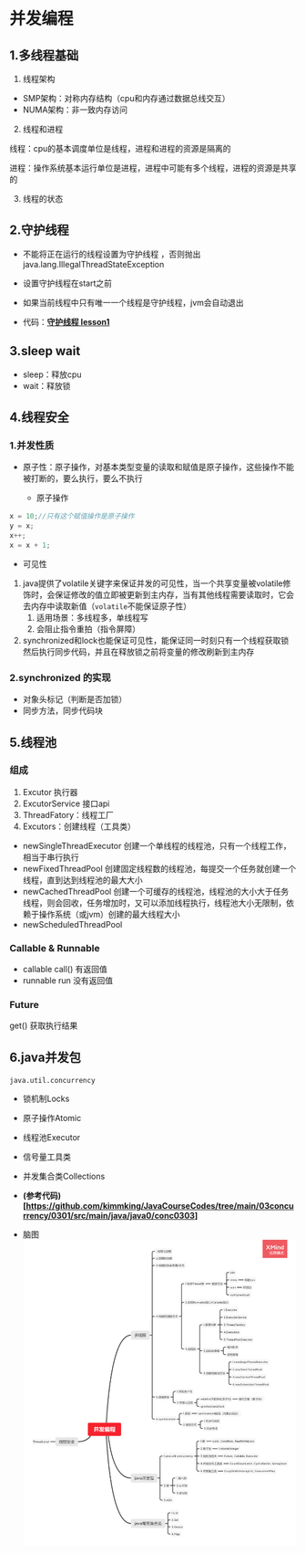 # 并发编程

## 1.多线程基础

1. 线程架构

- SMP架构：对称内存结构（cpu和内存通过数据总线交互）
- NUMA架构：非一致内存访问

2. 线程和进程

线程：cpu的基本调度单位是线程，进程和进程的资源是隔离的

进程：操作系统基本运行单位是进程，进程中可能有多个线程，进程的资源是共享的

3. 线程的状态

## 2.守护线程

- 不能将正在运行的线程设置为守护线程 ，否则抛出 java.lang.IllegalThreadStateException
- 设置守护线程在start之前
- 如果当前线程中只有唯一一个线程是守护线程，jvm会自动退出



- 代码：**[守护线程 lesson1](./code/lesson1)**

## 3.sleep wait

- sleep：释放cpu
- wait：释放锁

## 4.线程安全

### 1.并发性质

- 原子性：原子操作，对基本类型变量的读取和赋值是原子操作，这些操作不能被打断的，要么执行，要么不执行

  - 原子操作

```java
x = 10;//只有这个赋值操作是原子操作
y = x;
x++;
x = x + 1;
```

- 可见性

1. java提供了volatile关键字来保证并发的可见性，当一个共享变量被volatile修饰时，会保证修改的值立即被更新到主内存，当有其他线程需要读取时，它会去内存中读取新值（`volatile`不能保证原子性）
   1. 适用场景：多线程多，单线程写
   2. 会阻止指令重拍（指令屏障）
2. synchronized和lock也能保证可见性，能保证同一时刻只有一个线程获取锁然后执行同步代码，并且在释放锁之前将变量的修改刷新到主内存

### 2.synchronized 的实现

- 对象头标记（判断是否加锁）
- 同步方法，同步代码块

## 5.线程池

### 组成

1. Excutor 执行器
2. ExcutorService 接口api
3. ThreadFatory：线程工厂
4. Excutors：创建线程（工具类）

- newSingleThreadExecutor 创建一个单线程的线程池，只有一个线程工作，相当于串行执行
- newFixedThreadPool 创建固定线程数的线程池，每提交一个任务就创建一个线程，直到达到线程池的最大大小
- newCachedThreadPool 创建一个可缓存的线程池，线程池的大小大于任务线程，则会回收，任务增加时，又可以添加线程执行，线程池大小无限制，依赖于操作系统（或jvm）创建的最大线程大小
- newScheduledThreadPool

### Callable & Runnable

- callable call() 有返回值
- runnable run 没有返回值

### Future

get() 获取执行结果

## 6.java并发包

`java.util.concurrency`

- 锁机制Locks
- 原子操作Atomic
- 线程池Executor
- 信号量工具类
- 并发集合类Collections









- **(参考代码)[https://github.com/kimmking/JavaCourseCodes/tree/main/03concurrency/0301/src/main/java/java0/conc0303]**

- 脑图![](./并发编程.png)